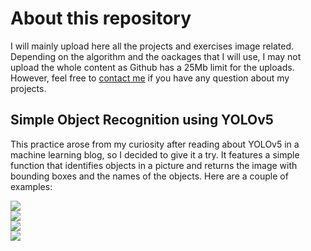 # About this repository

I will mainly upload here all the projects and exercises image related. Depending on the algorithm and the oackages that I will use, I may not upload the whole content as Github has a 25Mb limit for the uploads. However, feel free to [contact me](https://www.linkedin.com/in/ivanpgdata) if you have any question about my projects.

## Simple Object Recognition using YOLOv5

This practice arose from my curiosity after reading about YOLOv5 in a machine learning blog, so I decided to give it a try. It features a simple function that identifies objects in a picture and returns the image with bounding boxes and the names of the objects. Here are a couple of examples:


<div style="display: flex;">
    <div style="flex: 1;">
        <img src="https://github.com/ivanpgdata/Image_Related/blob/main/Simple_Object_Recog_ML/images/image2.jpg?raw=true" style="max-width: 100%;">
    </div;">
    
<div style="display: flex;">
    <div style="flex: 1;">
        <img src="https://github.com/ivanpgdata/Image_Related/blob/main/Simple_Object_Recog_ML/images/image2_processed.jpg?raw=true" style="max-width: 100%;">
    </div;">



<div style="display: flex;">
    <div style="flex: 1;">
        <img src="https://github.com/ivanpgdata/Image_Related/blob/main/Simple_Object_Recog_ML/images/image3.jpg?raw=true" style="max-width: 100%;">
    </div;">
<div style="display: flex;">
    <div style="flex: 1;">
        <img src="https://github.com/ivanpgdata/Image_Related/blob/main/Simple_Object_Recog_ML/images/image3_processed.jpg?raw=true" style="max-width: 100%;">
    </div;">
